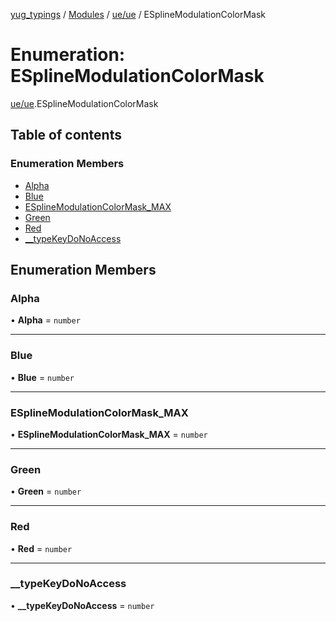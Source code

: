 [yug_typings](../README.md) / [Modules](../modules.md) / [ue/ue](../modules/ue_ue.md) / ESplineModulationColorMask

# Enumeration: ESplineModulationColorMask

[ue/ue](../modules/ue_ue.md).ESplineModulationColorMask

## Table of contents

### Enumeration Members

- [Alpha](ue_ue.ESplineModulationColorMask.md#alpha)
- [Blue](ue_ue.ESplineModulationColorMask.md#blue)
- [ESplineModulationColorMask\_MAX](ue_ue.ESplineModulationColorMask.md#esplinemodulationcolormask_max)
- [Green](ue_ue.ESplineModulationColorMask.md#green)
- [Red](ue_ue.ESplineModulationColorMask.md#red)
- [\_\_typeKeyDoNoAccess](ue_ue.ESplineModulationColorMask.md#__typekeydonoaccess)

## Enumeration Members

### Alpha

• **Alpha** = `number`

___

### Blue

• **Blue** = `number`

___

### ESplineModulationColorMask\_MAX

• **ESplineModulationColorMask\_MAX** = `number`

___

### Green

• **Green** = `number`

___

### Red

• **Red** = `number`

___

### \_\_typeKeyDoNoAccess

• **\_\_typeKeyDoNoAccess** = `number`
